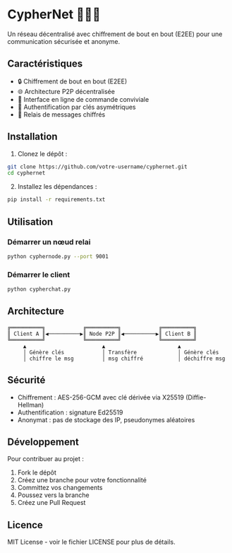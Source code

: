 # CypherNet 🕵️‍♂️💬

Un réseau décentralisé avec chiffrement de bout en bout (E2EE) pour une communication sécurisée et anonyme.

## Caractéristiques

- 🔒 Chiffrement de bout en bout (E2EE)
- 🌐 Architecture P2P décentralisée
- 👤 Interface en ligne de commande conviviale
- 🔐 Authentification par clés asymétriques
- 🚀 Relais de messages chiffrés

## Installation

1. Clonez le dépôt :
```bash
git clone https://github.com/votre-username/cyphernet.git
cd cyphernet
```

2. Installez les dépendances :
```bash
pip install -r requirements.txt
```

## Utilisation

### Démarrer un nœud relai

```bash
python cyphernode.py --port 9001
```

### Démarrer le client

```bash
python cypherchat.py
```

## Architecture

```
╔══════════╗            ╔══════════╗            ╔══════════╗
║ Client A ║◀──────────▶║ Node P2P ║◀──────────▶║ Client B ║
╚══════════╝            ╚══════════╝            ╚══════════╝
     ▲                        ▲                       ▲
     │ Génère clés            │ Transfère             │ Génère clés
     │ chiffre le msg         │ msg chiffré           │ déchiffre msg
```

## Sécurité

- Chiffrement : AES-256-GCM avec clé dérivée via X25519 (Diffie-Hellman)
- Authentification : signature Ed25519
- Anonymat : pas de stockage des IP, pseudonymes aléatoires

## Développement

Pour contribuer au projet :

1. Fork le dépôt
2. Créez une branche pour votre fonctionnalité
3. Committez vos changements
4. Poussez vers la branche
5. Créez une Pull Request

## Licence

MIT License - voir le fichier LICENSE pour plus de détails. 